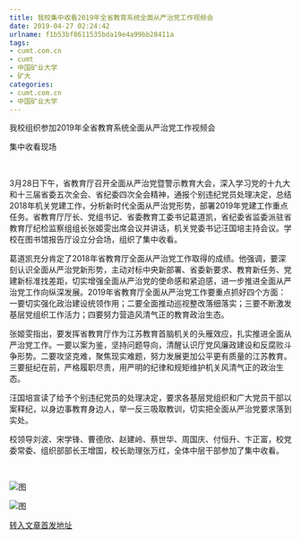 ```yaml
---
title: 我校集中收看2019年全省教育系统全面从严治党工作视频会
date: 2019-04-27 02:24:42
urlname: f1b53bf8611535bda19e4a99bb28411a
tags: 
- cumt.com.cn
- cumt
- 中国矿业大学
- 矿大
categories:
- cumt.com.cn
- 中国矿业大学
---
```


我校组织参加2019年全省教育系统全面从严治党工作视频会  

集中收看现场

  

3月28日下午，省教育厅召开全面从严治党暨警示教育大会，深入学习党的十九大和十三届省委五次全会、省纪委四次全会精神，通报个别违纪党员处理决定，总结2018年机关党建工作，分析新时代全面从严治党形势，部署2019年党建工作重点任务。省教育厅厅长、党组书记、省委教育工委书记葛道凯，省纪委省监委派驻省教育厅纪检监察组组长张姬雯出席会议并讲话，机关党委书记汪国培主持会议。学校在图书馆报告厅设立分会场，组织了集中收看。

葛道凯充分肯定了2018年省教育厅全面从严治党工作取得的成绩。他强调，要深刻认识全面从严治党新形势，主动对标中央新部署、省委新要求、教育新任务、党建新标准找差距，切实增强全面从严治党的使命感和紧迫感，进一步推进全面从严治党工作向纵深发展。2019年省教育厅全面从严治党工作要重点抓好四个方面：一要切实强化政治建设统领作用；二要全面推动巡视整改落细落实；三要不断激发基层党组织工作活力；四要努力营造风清气正的教育政治生态。

张姬雯指出，要发挥省教育厅作为江苏教育首脑机关的头雁效应，扎实推进全面从严治党工作。一要以案为鉴，坚持问题导向，清醒认识厅党风廉政建设和反腐败斗争形势。二要攻坚克难，聚焦现实难题，努力发展更加公平更有质量的江苏教育。三要挺纪在前，严格履职尽责，用严明的纪律和规矩维护机关风清气正的政治生态。

汪国培宣读了给予个别违纪党员的处理决定，要求各基层党组织和广大党员干部以案释纪，以身边事教育身边人，举一反三吸取教训，切实把全面从严治党要求落到实处。

校领导刘波、宋学锋、曹德欣、赵建岭、蔡世华、周国庆、付恒升、卞正富，校党委常委、组织部部长王增国，校长助理张万红，全体中层干部参加了集中收看。

 

![图](http://xwzx.cumt.edu.cn/_upload/article/images/8a/a8/3fab2fc644279dffb0111583f67b/a8a48819-c430-4425-925f-c9e0c2c30924.jpg)

![图](http://xwzx.cumt.edu.cn/_upload/article/images/8a/a8/3fab2fc644279dffb0111583f67b/a72d629f-fe22-4fdc-9523-428671db3c0b.jpg)

[转入文章首发地址](http://xwzx.cumt.edu.cn/e5/35/c513a517429/page.htm)